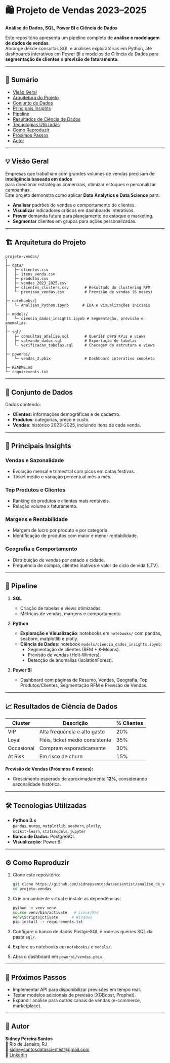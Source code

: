 # 🛍️ Projeto de Vendas 2023–2025  
**Análise de Dados, SQL, Power BI e Ciência de Dados**

Este repositório apresenta um pipeline completo de **análise e modelagem de dados de vendas**.  
Abrange desde consultas SQL e análises exploratórias em Python, até dashboards interativos em Power BI e modelos de Ciência de Dados para **segmentação de clientes** e **previsão de faturamento**.

---

## 📑 Sumário
- [Visão Geral](#-visão-geral)
- [Arquitetura do Projeto](#-arquitetura-do-projeto)
- [Conjunto de Dados](#-conjunto-de-dados)
- [Principais Insights](#-principais-insights)
- [Pipeline](#-pipeline)
- [Resultados de Ciência de Dados](#-resultados-de-ciência-de-dados)
- [Tecnologias Utilizadas](#-tecnologias-utilizadas)
- [Como Reproduzir](#-como-reproduzir)
- [Próximos Passos](#-próximos-passos)
- [Autor](#-autor)

---

## 💡 Visão Geral
Empresas que trabalham com grandes volumes de vendas precisam de **inteligência baseada em dados**  
para direcionar estratégias comerciais, otimizar estoques e personalizar campanhas.  
Este projeto demonstra como aplicar **Data Analytics e Data Science** para:
- **Analisar** padrões de vendas e comportamento de clientes.
- **Visualizar** indicadores críticos em dashboards interativos.
- **Prever** demanda futura para planejamento de estoque e marketing.
- **Segmentar** clientes em grupos para ações personalizadas.

---

## 🏗 Arquitetura do Projeto

```
projeto-vendas/
│
├─ data/
│   ├─ clientes.csv
│   ├─ itens_venda.csv
│   ├─ produtos.csv
│   ├─ vendas_2023_2025.csv
│   ├─ clientes_clusters.csv       # Resultado do clustering RFM
│   └─ previsao_vendas.csv         # Previsão de vendas (6 meses)
│
├─ notebooks/│              
│   └─ Analises_Python.ipynb      # EDA e visualizações iniciais
│
├─ models/
│   └─ ciencia_dados_insights.ipynb # Segmentação, previsão e anomalias
│
├─ sql/
│   ├─ consultas_analise.sql       # Queries para KPIs e views
│   ├─ salvando_dados.sql          # Exportação de tabelas
│   └─ verificacao_tabelas.sql     # Checagem de estrutura e views
│
├─ powerbi/
│   └─ vendas_2.pbix               # Dashboard interativo completo
│
├─ README.md
└─ requirements.txt
```

---

## 📂 Conjunto de Dados
Dados contendo:
- **Clientes**: informações demográficas e de cadastro.
- **Produtos**: categorias, preço e custo.
- **Vendas**: histórico 2023–2025, incluindo itens de cada venda.

---

## 🔎 Principais Insights

### Vendas e Sazonalidade
- Evolução mensal e trimestral com picos em datas festivas.
- Ticket médio e variação percentual mês a mês.

### Top Produtos e Clientes
- Ranking de produtos e clientes mais rentáveis.
- Relação volume x faturamento.

### Margens e Rentabilidade
- Margem de lucro por produto e por categoria.
- Identificação de produtos com maior e menor rentabilidade.

### Geografia e Comportamento
- Distribuição de vendas por estado e cidade.
- Frequência de compra, clientes inativos e valor de ciclo de vida (LTV).

---

## 🔬 Pipeline

1. **SQL**  
   - Criação de tabelas e views otimizadas.
   - Métricas de vendas, margens e comportamento.

2. **Python**  
   - **Exploração e Visualização**: notebooks em `notebooks/` com pandas, seaborn, matplotlib e plotly.
   - **Ciência de Dados**: notebook `models/ciencia_dados_insights.ipynb`:
     - Segmentação de clientes (RFM + K-Means).
     - Previsão de vendas (Holt-Winters).
     - Detecção de anomalias (IsolationForest).

3. **Power BI**  
   - Dashboard com páginas de Resumo, Vendas, Geografia, Top Produtos/Clientes, Segmentação RFM e Previsão de Vendas.

---

## 📈 Resultados de Ciência de Dados

| Cluster    | Descrição                        | % Clientes |
|------------|----------------------------------|------------|
| VIP        | Alta frequência e alto gasto     | 20%        |
| Loyal      | Fiéis, ticket médio consistente  | 35%        |
| Occasional | Compram esporadicamente          | 30%        |
| At Risk    | Em risco de churn                | 15%        |

**Previsão de Vendas (Próximos 6 meses):**
- Crescimento esperado de aproximadamente **12%**, considerando sazonalidade histórica.

---

## 🛠 Tecnologias Utilizadas
- **Python 3.x**  
  `pandas`, `numpy`, `matplotlib`, `seaborn`, `plotly`,  
  `scikit-learn`, `statsmodels`, `jupyter`
- **Banco de Dados**: PostgreSQL
- **Visualização**: Power BI

---

## ⚙️ Como Reproduzir
1. Clone este repositório:
   ```bash
   git clone https://github.com/sidneysantosdatascientist/analise_de_vendas
   cd projeto-vendas
   ```

2. Crie um ambiente virtual e instale as dependências:
   ```bash
   python -m venv venv
   source venv/bin/activate   # Linux/Mac
   venv\Scriptsctivate      # Windows
   pip install -r requirements.txt
   ```

3. Configure o banco de dados PostgreSQL e rode as queries SQL da pasta `sql/`.

4. Explore os notebooks em `notebooks/` e `models/`.

5. Abra o dashboard em `powerbi/vendas.pbix`.

---

## 🚀 Próximos Passos
- Implementar API para disponibilizar previsões em tempo real.  
- Testar modelos adicionais de previsão (XGBoost, Prophet).  
- Expandir análise para outros canais de vendas (e-commerce, marketplace).  

---

## 👤 Autor
**Sidney Pereira Santos**  
📍 Rio de Janeiro, RJ  
📧 [sidneysantosdatascientist@gmail.com](mailto:sidneysantosdatascientist@gmail.com)  
🔗 [LinkedIn](https://www.linkedin.com/in/sidney-santos-analista-de-dados/)  
